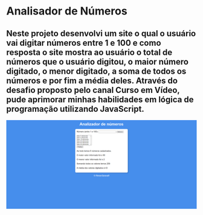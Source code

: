 # Analisador de Números 
  Neste projeto desenvolvi um site o qual o usuário vai digitar números entre 1 e 100 e como resposta o site mostra ao usuário o total de números que o usuário digitou, o maior número digitado, o menor digitado, a soma de todos os números e por fim a média deles.
  Através do desafio proposto pelo canal Curso em Vídeo, pude aprimorar minhas habilidades em lógica de programação utilizando JavaScript. 
  -------------------------------------------------------------------------------------------------------------------------------------
  ![Foto do site](https://github.com/RenanSaravalli/Analisador-Numeros/blob/main/imagem/imagem-site.png?raw=true)
